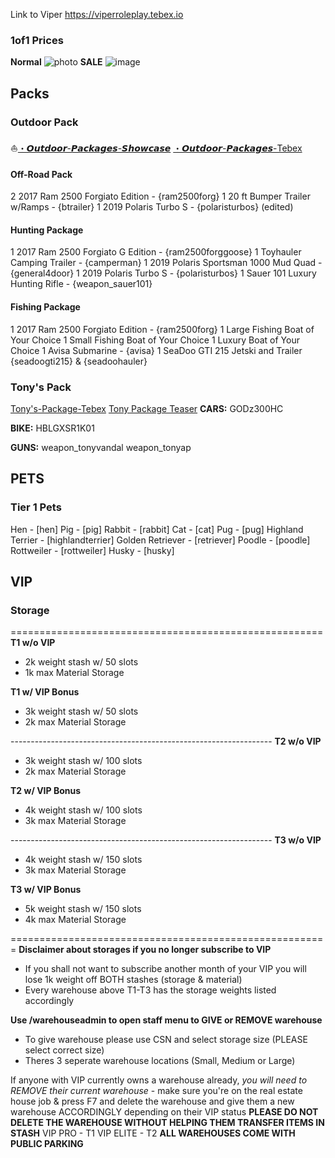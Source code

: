 Link to Viper 
https://viperroleplay.tebex.io




### **1of1 Prices**

**Normal**
![photo](https://cdn.discordapp.com/attachments/1002682682175656037/1302433131726377000/ServicePriceGuide_Standard.png?ex=6737eae0&is=67369960&hm=d6d5f809463c7e9cba022443071dc1d187264f729cd831a75c081dce43adffed&)
**SALE**
![image](https://cdn.discordapp.com/attachments/1002682682175656037/1302433132649250816/ServicePriceGuide_Sale.png?ex=6737eae0&is=67369960&hm=db4407b56c1d9661127e632d750b6aea3261a15141afc9d5df1385d020ff279e&)




## Packs 

### Outdoor Pack
⛵[・𝙊𝙪𝙩𝙙𝙤𝙤𝙧-𝙋𝙖𝙘𝙠𝙖𝙜𝙚𝙨-𝙎𝙝𝙤𝙬𝙘𝙖𝙨𝙚](https://discord.com/channels/876558619779412078/1074168032944980030)
[・𝙊𝙪𝙩𝙙𝙤𝙤𝙧-𝙋𝙖𝙘𝙠𝙖𝙜𝙚𝙨-Tebex](https://viperroleplay.tebex.io/category/mechanic-shops-2)
#### Off-Road Pack
2 2017 Ram 2500 Forgiato Edition - {ram2500forg} 
1 20 ft Bumper Trailer w/Ramps - {btrailer} 
1 2019 Polaris Turbo S - {polaristurbos} (edited)

#### Hunting Package
1 2017 Ram 2500 Forgiato G Edition - {ram2500forggoose} 
1 Toyhauler Camping Trailer - {camperman} 
1 2019 Polaris Sportsman 1000 Mud Quad - {general4door} 
1 2019 Polaris Turbo S - {polaristurbos} 
1 Sauer 101 Luxury Hunting Rifle - {weapon_sauer101} 

#### Fishing Package
1 2017 Ram 2500 Forgiato Edition - {ram2500forg} 
1 Large Fishing Boat of Your Choice 
1 Small Fishing Boat of Your Choice 
1 Luxury Boat of Your Choice
1 Avisa Submarine - {avisa} 1 SeaDoo GTI 215 Jetski and Trailer {seadoogti215} & {seadoohauler}

### Tony's Pack
[Tony's-Package-Tebex](https://viperroleplay.tebex.io/category/tonys-package)
[Tony Package Teaser](https://www.youtube.com/watch?v=P-hRTzNoWrY)
**CARS:** 
GODz300HC 

**BIKE:** 
HBLGXSR1K01 

**GUNS:** 
weapon_tonyvandal 
weapon_tonyap

## PETS
### Tier 1 Pets

Hen - [hen] 
Pig - [pig] 
Rabbit - [rabbit] 
Cat - [cat] 
Pug - [pug] 
Highland Terrier - [highlandterrier] 
Golden Retriever - [retriever] 
Poodle - [poodle] 
Rottweiler - [rottweiler] 
Husky - [husky]

## VIP

### Storage
====================================================== **T1 w/o VIP**

- 2k weight stash w/ 50 slots
- 1k max Material Storage

**T1 w/ VIP Bonus**

- 3k weight stash w/ 50 slots
- 2k max Material Storage

----------------------------------------------------------------- **T2 w/o VIP**

- 3k weight stash w/ 100 slots
- 2k max Material Storage

**T2 w/ VIP Bonus**

- 4k weight stash w/ 100 slots
- 3k max Material Storage

----------------------------------------------------------------- **T3 w/o VIP**

- 4k weight stash w/ 150 slots
- 3k max Material Storage

**T3 w/ VIP Bonus**

- 5k weight stash w/ 150 slots
- 4k max Material Storage

======================================================= **Disclaimer about storages if you no longer subscribe to VIP**

- If you shall not want to subscribe another month of your VIP you will lose 1k weight off BOTH stashes (storage & material)
- Every warehouse above T1-T3 has the storage weights listed accordingly

**Use /warehouseadmin to open staff menu to GIVE or REMOVE warehouse**

- To give warehouse please use CSN and select storage size (PLEASE select correct size)
- Theres 3 seperate warehouse locations (Small, Medium or Large)

If anyone with VIP currently owns a warehouse already, _you will need to REMOVE their current warehouse_ - make sure you're on the real estate house job & press F7 and delete the warehouse and give them a new warehouse ACCORDINGLY depending on their VIP status **PLEASE DO NOT DELETE THE WAREHOUSE WITHOUT HELPING THEM TRANSFER ITEMS IN STASH** VIP PRO - T1 VIP ELITE - T2 **ALL WAREHOUSES COME WITH PUBLIC PARKING**